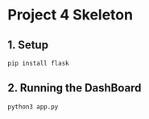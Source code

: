 # **Project 4 Skeleton**

## 1. Setup
```
pip install flask
```

## 2. Running the DashBoard
```
python3 app.py
```